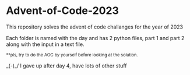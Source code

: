 # Advent-of-Code-2023
This repository solves the advent of code challanges for the year of 2023

Each folder is named with the day and has 2 python files, part 1 and part 2 along with the input in a text file.  

<small>**pls, try to do the AOC by yourself before looking at the solution.</small> 

\_(*-*)_/ I gave up after day 4, have lots of other stuff

